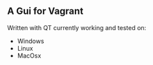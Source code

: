 A Gui for Vagrant
------------------

Written with QT currently working and tested on:

- Windows
- Linux
- MacOsx

